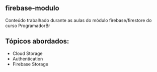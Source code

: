 ## firebase-modulo

Conteúdo trabalhado durante as aulas do módulo firebase/firestore do curso ProgramadorBr

## Tópicos abordados:
* Cloud Storage
* Authentication
* Firebase Storage
